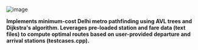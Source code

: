 ![image](https://github.com/pranjaltiwari95/Delhi-Metro-Minimum-Fare-Path-Real-Time/assets/161000108/27e2da68-050f-496a-a450-95177d5e8428)

**Implements minimum-cost Delhi metro pathfinding using AVL trees and Dijkstra's algorithm. Leverages pre-loaded station and fare data (text files) to compute optimal routes based on user-provided departure and arrival stations (testcases.cpp).**
 
